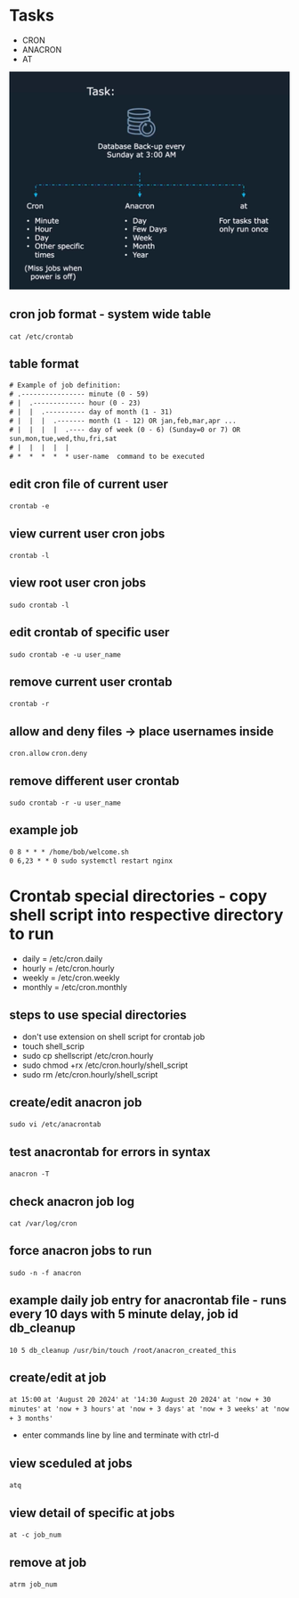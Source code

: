 # Tasks

* CRON
* ANACRON
* AT

!["scheduled jobs type"](/images/scheduledjobs.png)
## cron job format - system wide table
`cat /etc/crontab`
## table format
```
# Example of job definition:
# .---------------- minute (0 - 59)
# |  .------------- hour (0 - 23)
# |  |  .---------- day of month (1 - 31)
# |  |  |  .------- month (1 - 12) OR jan,feb,mar,apr ...
# |  |  |  |  .---- day of week (0 - 6) (Sunday=0 or 7) OR sun,mon,tue,wed,thu,fri,sat
# |  |  |  |  |
# *  *  *  *  * user-name  command to be executed
```
## edit cron file of current user
`crontab -e`
## view current user cron jobs
`crontab -l`
## view root user cron jobs
`sudo crontab -l`
## edit crontab of specific user 
`sudo crontab -e -u user_name`
## remove current user crontab
`crontab -r`
## allow and deny files -> place usernames inside
`cron.allow`
`cron.deny`
## remove different user crontab
`sudo crontab -r -u user_name`
## example job
```
0 8 * * * /home/bob/welcome.sh
0 6,23 * * 0 sudo systemctl restart nginx
```

# Crontab special directories - copy shell script into respective directory to run
* daily = /etc/cron.daily
* hourly = /etc/cron.hourly
* weekly = /etc/cron.weekly
* monthly = /etc/cron.monthly

## steps to use special directories
* don't use extension on shell script for crontab job
* touch shell_scrip
* sudo cp shellscript /etc/cron.hourly 
* sudo chmod +rx /etc/cron.hourly/shell_script
* sudo rm /etc/cron.hourly/shell_script

## create/edit anacron job
`sudo vi /etc/anacrontab`
## test anacrontab for errors in syntax
`anacron -T`
## check anacron job log
`cat /var/log/cron`
## force anacron jobs to run
`sudo -n -f anacron`
## example daily job entry for anacrontab file - runs every 10 days with 5 minute delay, job id db_cleanup
`10 5 db_cleanup /usr/bin/touch /root/anacron_created_this`

## create/edit at job
`at 15:00`
`at 'August 20 2024'`
`at '14:30 August 20 2024'`
`at 'now + 30 minutes'`
`at 'now + 3 hours'`
`at 'now + 3 days'`
`at 'now + 3 weeks'`
`at 'now + 3 months'`
* enter commands line by line and terminate with ctrl-d
## view sceduled at jobs
`atq`
## view detail of specific at jobs
`at -c job_num`
## remove at job
`atrm job_num`


